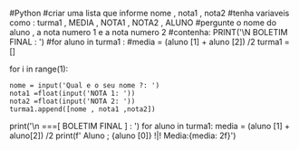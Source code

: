 #Python
#criar uma lista que informe nome , nota1 , nota2
#tenha variaveis como : turma1 , MEDIA , NOTA1 , NOTA2 , ALUNO
#pergunte o nome do aluno , a nota numero 1 e a nota numero 2
#contenha: PRINT('\N BOLETIM FINAL : ')
#for aluno in turma1 :
#media = (aluno [1] + aluno [2]) /2
turma1 = []

for i in range(1):
    
    nome = input('Qual e o seu nome ?: ')
    nota1 =float(input('NOTA 1: '))
    nota2 =float(input('NOTA 2: '))
    turma1.append([nome , nota1 ,nota2])

print('\n ===[ BOLETIM FINAL ] : ')
for aluno in turma1:
    media = (aluno [1] + aluno[2]) /2
print(f' Aluno ; {aluno [0]} !|! Media:{media: 2f}')
